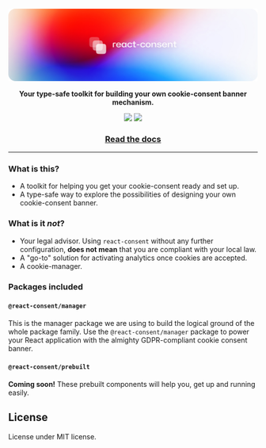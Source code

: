[![react-consent](assets/banner.jpg)](https://react-consent-docs.vercel.app/)

<p align="center"><b>Your type-safe toolkit for building your own cookie-consent banner mechanism.</b></p>
<p align="center">
  <a href="https://github.com/fintory/react-consent/actions/workflows/lint.yml"><img src="https://github.com/fintory/react-consent/actions/workflows/lint.yml/badge.svg" /></a>&nbsp;<a href="https://github.com/fintory/react-consent/actions/workflows/test.yml"><img src="https://github.com/fintory/react-consent/actions/workflows/test.yml/badge.svg" /></a>
</p>

<h3 align="center"><a href="https://react-consent-docs.vercel.app/">Read the docs</a></h3>

---

### What is this?

- A toolkit for helping you get your cookie-consent ready and set up.
- A type-safe way to explore the possibilities of designing your own cookie-consent banner.

### What is it _not_?

- Your legal advisor. Using `react-consent` without any further configuration, **does not mean** that you are compliant with your local law.
- A "go-to" solution for activating analytics once cookies are accepted.
- A cookie-manager.

### Packages included

#### `@react-consent/manager`

This is the manager package we are using to build the logical ground of the whole package family. Use the `@react-consent/manager` package to power your React application with the almighty GDPR-compliant cookie consent banner.

#### `@react-consent/prebuilt`

**Coming soon!** These prebuilt components will help you, get up and running easily.

## License

License under MIT license.
